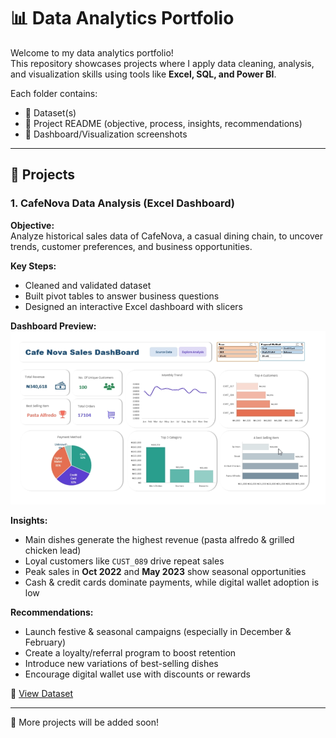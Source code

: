 # 📊 Data Analytics Portfolio

Welcome to my data analytics portfolio!  
This repository showcases projects where I apply data cleaning, analysis, and visualization skills using tools like **Excel, SQL, and Power BI**.  

Each folder contains:  
- 📁 Dataset(s)  
- 📑 Project README (objective, process, insights, recommendations)  
- 📸 Dashboard/Visualization screenshots  

---

## 🔹 Projects

### 1. CafeNova Data Analysis (Excel Dashboard)
**Objective:**  
Analyze historical sales data of CafeNova, a casual dining chain, to uncover trends, customer preferences, and business opportunities.  

**Key Steps:**  
- Cleaned and validated dataset  
- Built pivot tables to answer business questions  
- Designed an interactive Excel dashboard with slicers  

**Dashboard Preview:**  
![CafeNova Dashboard](https://github.com/Melvi-kene/DATA-ANALYTICS-PORTFOLIO/blob/main/CafeNova/CAFENOVA/Dashboard%20Screenshot.png)

**Insights:**  
- Main dishes generate the highest revenue (pasta alfredo & grilled chicken lead)  
- Loyal customers like `CUST_089` drive repeat sales  
- Peak sales in **Oct 2022** and **May 2023** show seasonal opportunities  
- Cash & credit cards dominate payments, while digital wallet adoption is low  

**Recommendations:**  
- Launch festive & seasonal campaigns (especially in December & February)  
- Create a loyalty/referral program to boost retention  
- Introduce new variations of best-selling dishes  
- Encourage digital wallet use with discounts or rewards  

📂 [View Dataset](https://github.com/Melvi-kene/DATA-ANALYTICS-PORTFOLIO/blob/main/CafeNova/CAFENOVA/CAFENOVA_EKENE_OZ0BIALU_DASHBOARD.xlsx)  

---

🚀 More projects will be added soon!

